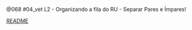 @068 #04_vet L2 - Organizando a fila do RU - Separar Pares e Ímpares!

[README](../base/068/Readme.md)

